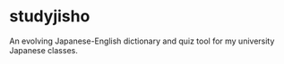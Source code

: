 # studyjisho
An evolving Japanese-English dictionary and quiz tool for my university Japanese classes.
